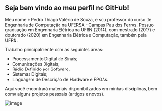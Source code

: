 ## Seja bem vindo ao meu perfil no GitHub!

Meu nome é Pedro Thiago Valério de Souza, e sou professor do curso de Engenharia de Computação na UFERSA - Campus Pau dos Ferros. Possuo graduação em Engenharia Elétrica na UFRN (2014), com mestrado (2017) e doutorado (2020) em Engenharia Elétrica e Computação, também pela UFRN. 

Trabalho principalmente com as seguintes áreas:
- Processamento Digital de Sinais;
- Comunicações Digitais;
- Rádio Definido por Software;
- Sistemas Digitais;
- Linguagem de Descrição de Hardware e FPGAs.

Aqui você encontrará materiais disponibilizados em minhas disciplinas, bem como alguns projetos pessoais (antigos e novos).

  ![image](https://github.com/pedrothiag/pedrothiag/assets/5923790/0ad2e57e-42a6-48fc-8bf2-efb858da533e) 
